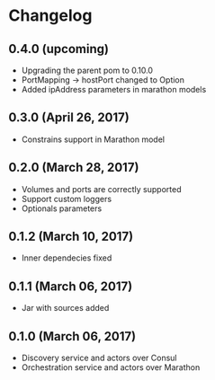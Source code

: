 # Changelog

## 0.4.0 (upcoming)

* Upgrading the parent pom to 0.10.0
* PortMapping -> hostPort changed to Option
* Added ipAddress parameters in marathon models

## 0.3.0 (April 26, 2017)

* Constrains support in Marathon model

## 0.2.0 (March 28, 2017)

* Volumes and ports are correctly supported
* Support custom loggers
* Optionals parameters

## 0.1.2 (March 10, 2017)

* Inner dependecies fixed

## 0.1.1 (March 06, 2017)

* Jar with sources added

## 0.1.0 (March 06, 2017)

* Discovery service and actors over Consul
* Orchestration service and actors over Marathon

